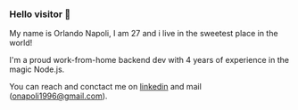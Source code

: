 ### Hello visitor 👋

My name is Orlando Napoli, I am 27 and i live in the sweetest place in the world!

I'm a proud work-from-home backend dev with 4 years of experience in the magic Node.js. 

You can reach and conctact me on [linkedin](https://www.linkedin.com/in/orlando-napoli-173600177/) and mail (onapoli1996@gmail.com).
<!--
**onapoli96/onapoli96** is a ✨ _special_ ✨ repository because its `README.md` (this file) appears on your GitHub profile.

Here are some ideas to get you started:

- 🔭 I’m currently working on ...
- 🌱 I’m currently learning ...
- 👯 I’m looking to collaborate on ...
- 🤔 I’m looking for help with ...
- 💬 Ask me about ...
- 📫 How to reach me: ...
- 😄 Pronouns: ...
- ⚡ Fun fact: ...
-->
